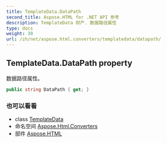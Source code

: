 ```yaml
---
title: TemplateData.DataPath
second_title: Aspose.HTML for .NET API 参考
description: TemplateData 财产. 数据路径属性
type: docs
weight: 30
url: /zh/net/aspose.html.converters/templatedata/datapath/
---
```

## TemplateData.DataPath property

数据路径属性。

```csharp
public string DataPath { get; }
```

### 也可以看看

* class [TemplateData](../)
* 命名空间 [Aspose.Html.Converters](../../templatedata/)
* 部件 [Aspose.HTML](../../../)


